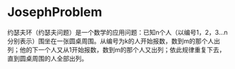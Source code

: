 # JosephProblem
约瑟夫环（约瑟夫问题）是一个数学的应用问题：已知n个人（以编号1，2，3...n分别表示）围坐在一张圆桌周围。从编号为k的人开始报数，数到m的那个人出列；他的下一个人又从1开始报数，数到m的那个人又出列；依此规律重复下去，直到圆桌周围的人全部出列。
